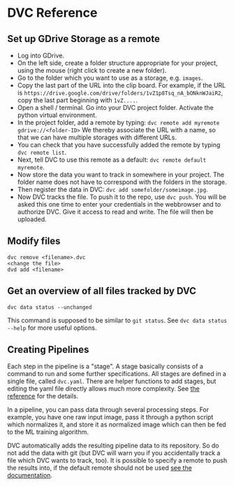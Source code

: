 # DVC Reference

## Set up GDrive Storage as a remote

 - Log into GDrive.
 - On the left side, create a folder structure appropriate for your
   project, using the mouse (right click to create a new folder).
 - Go to the folder which you want to use as a storage, e.g. `images`.
 - Copy the last part of the URL into the clip board. For example, if
   the URL is
   `https://drive.google.com/drive/folders/1vZ1p8Tsq_nA_bONknWJaiR2`,
   copy the last part beginning with `1vZ....`.
 - Open a shell / terminal. Go into your DVC project folder. Activate the
   python virtual environment.
 - In the project folder, add a remote by typing: `dvc remote add
   myremote gdrive://<folder-ID>` We thereby associate the URL with a
   name, so that we can have multiple storages with different URLs.
 - You can check that you have successfully added the remote by typing
   `dvc remote list`.
 - Next, tell DVC to use this remote as a default: `dvc remote default
   myremote`.
 - Now store the data you want to track in somewhere in your project.
   The folder name does not have to correspond with the folders in the
   storage.
 - Then register the data in DVC: `dvc add somefolder/someimage.jpg`.
 - Now DVC tracks the file. To push it to the repo, use `dvc push`.
   You will be asked this one time to enter your credentials in the
   webbrowser and to authorize DVC. Give it access to read and write.
   The file will then be uploaded.
 
## Modify files

```
dvc remove <filename>.dvc
<change the file>
dvd add <filename>
```

## Get an overview of all files tracked by DVC

```
dvc data status --unchanged
```

This command is supposed to be similar to `git status`. See `dvc data
status --help` for more useful options.

## Creating Pipelines 

Each step in the pipeline is a "stage". A stage basically consists of
a command to run and some further specifications. All stages are
defined in a single file, called `dvc.yaml`. There are helper
functions to add stages, but editing the yaml file directly allows
much more complexity. See [the
reference](https://dvc.org/doc/user-guide/project-structure/dvcyaml-files)
for the details.

In a pipeline, you can pass data through several processing steps. For
example, you have one raw input image, pass it through a python script
which normalizes it, and store it as normalized image which can then
be fed to the ML training algorithm. 

DVC automatically adds the resulting pipeline data to its repository.
So do not add the data with git (but DVC will warn you if you
accidentally track a file which DVC wants to track, too). It is
possible to specify a remote to push the results into, if the default
remote should not be used [see the
documentation](https://dvc.org/doc/user-guide/project-structure/dvcyaml-files#output-subfields).


